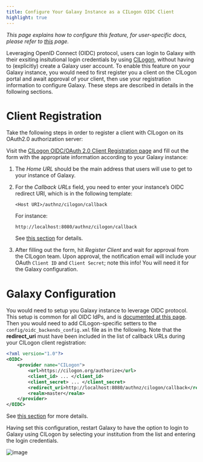 ```yaml
---
title: Configure Your Galaxy Instance as a CILogon OIDC Client
highlight: true
---
```


_This page explains how to configure this feature, for user-specific docs, please refer to [this](/src/authnz/use/oidc/idps/cilogon/index.md) page._

Leveraging OpenID Connect (OIDC) protocol, users can login to Galaxy with their
exsiting insitutional login credentials by using [CILogon](https://www.cilogon.org/oidc),
without having to (explicitly) create a Galaxy user account. To
enable this feature on your Galaxy instance, you would need to first register
you a client on the CILogon portal and await approval of your client, then
use your registration information to configure Galaxy. These steps are described
in details in the following sections.

# Client Registration

Take the following steps in order to register a client with CILogon on its OAuth2.0 authorization server:

Visit the [CILogon OIDC/OAuth 2.0 Client Registration page](https://cilogon.org/oauth2/register)
and fill out the form with the appropriate information according to
your Galaxy instance:

1. The _Home URL_ should be the main address that users will use to get to your instance of Galaxy.

2. For the _Callback URLs_ field, you need to enter
   your instance’s OIDC redirect URI, which is in the following template:

   ```
   <Host URI>/authnz/cilogon/callback
   ```

   For instance:

   ```
   http://localhost:8080/authnz/cilogon/callback
   ```

   See [this section](/src/authnz/config/oidc/index.md#redirect-uri) for details.

3. After filling out the form, hit _Register Client_ and wait for approval from the CILogon team.
   Upon approval, the notification email will include your OAuth `Client ID` and `Client Secret`;
   note this info! You will need it for the Galaxy configuration.

# Galaxy Configuration

You would need to setup you Galaxy instance to leverage OIDC protocol.
This setup is common for all OIDC IdPs, and is
[documented at this page](/src/authnz/config/oidc/index.md#configure-oidc-backends).
Then you would need to add CILogon-specific setters to the `config/oidc_backends_config.xml` file as in the following. Note that the **redirect_uri** must have been included in the list of callback URLs during your CILogon client registration:

```xml
<?xml version="1.0"?>
<OIDC>
    <provider name="CILogon">
        <url>https://cilogon.org/authorize</url>
        <client_id> ... </client_id>
        <client_secret> ... </client_secret>
        <redirect_uri>http://localhost:8080/authnz/cilogon/callback</redirect_uri>
        <realm>master</realm>
    </provider>
</OIDC>
```

See [this section](/src/authnz/config/oidc/index.md#supported-oidc-idps)
for more details.

Having set this configuration, restart Galaxy to have the option to login to
Galaxy using CILogon by selecting your institution from the list and entering the login credentials.

![image](/src/authnz/config/oidc/idps/cilogon/cilogon-login-list.png)
